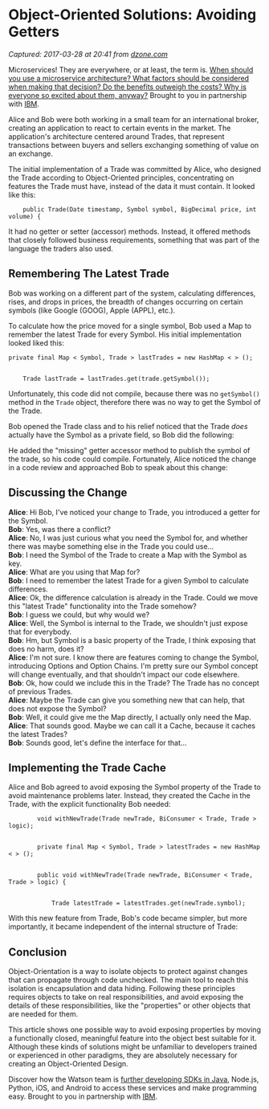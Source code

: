 # Object-Oriented Solutions: Avoiding Getters

_Captured: 2017-03-28 at 20:41 from [dzone.com](https://dzone.com/articles/object-oriented-solutions-avoiding-getters?edition=286932&utm_source=Daily%20Digest&utm_medium=email&utm_campaign=dd%202017-03-28)_

Microservices! They are everywhere, or at least, the term is. [When should you use a microservice architecture? What factors should be considered when making that decision? Do the benefits outweigh the costs? Why is everyone so excited about them, anyway?](https://dzone.com/go?i=180128&u=http%3A%2F%2Fbs.serving-sys.com%2Fserving%2FadServer.bs%3Fcn%3Dtrd%26mc%3Dclick%26pli%3D20114902%26PluID%3D0%26ord%3D%5Btimestamp%5D) Brought to you in partnership with [IBM](https://dzone.com/go?i=180128&u=http%3A%2F%2Fbs.serving-sys.com%2Fserving%2FadServer.bs%3Fcn%3Dtrd%26mc%3Dclick%26pli%3D20114902%26PluID%3D0%26ord%3D%5Btimestamp%5D).

Alice and Bob were both working in a small team for an international broker, creating an application to react to certain events in the market. The application's architecture centered around Trades, that represent transactions between buyers and sellers exchanging something of value on an exchange.

The initial implementation of a Trade was committed by Alice, who designed the Trade according to Object-Oriented principles, concentrating on features the Trade must have, instead of the data it must contain. It looked like this:
    
    
        public Trade(Date timestamp, Symbol symbol, BigDecimal price, int volume) {

It had no getter or setter (accessor) methods. Instead, it offered methods that closely followed business requirements, something that was part of the language the traders also used.

## Remembering The Latest Trade

Bob was working on a different part of the system, calculating differences, rises, and drops in prices, the breadth of changes occurring on certain symbols (like Google (GOOG), Apple (APPL), etc.).

To calculate how the price moved for a single symbol, Bob used a Map to remember the latest Trade for every Symbol. His initial implementation looked liked this:
    
    
    private final Map < Symbol, Trade > lastTrades = new HashMap < > ();
    
    
        Trade lastTrade = lastTrades.get(trade.getSymbol());

Unfortunately, this code did not compile, because there was no `getSymbol()` method in the `Trade` object, therefore there was no way to get the Symbol of the Trade.

Bob opened the Trade class and to his relief noticed that the Trade _does_ actually have the Symbol as a private field, so Bob did the following:

He added the "missing" getter accessor method to publish the symbol of the trade, so his code could compile. Fortunately, Alice noticed the change in a code review and approached Bob to speak about this change:

## Discussing the Change

**Alice**: Hi Bob, I've noticed your change to Trade, you introduced a getter for the Symbol.  
**Bob**: Yes, was there a conflict?  
**Alice**: No, I was just curious what you need the Symbol for, and whether there was maybe something else in the Trade you could use…  
**Bob**: I need the Symbol of the Trade to create a Map with the Symbol as key.  
**Alice**: What are you using that Map for?  
**Bob**: I need to remember the latest Trade for a given Symbol to calculate differences.  
**Alice**: Ok, the difference calculation is already in the Trade. Could we move this "latest Trade" functionality into the Trade somehow?  
**Bob**: I guess we could, but why would we?  
**Alice**: Well, the Symbol is internal to the Trade, we shouldn't just expose that for everybody.  
**Bob**: Hm, but Symbol is a basic property of the Trade, I think exposing that does no harm, does it?  
**Alice**: I'm not sure. I know there are features coming to change the Symbol, introducing Options and Option Chains. I'm pretty sure our Symbol concept will change eventually, and that shouldn't impact our code elsewhere.  
**Bob**: Ok, how could we include this in the Trade? The Trade has no concept of previous Trades.  
**Alice**: Maybe the Trade can give you something new that can help, that does not expose the Symbol?  
**Bob**: Well, it could give me the Map directly, I actually only need the Map.  
**Alice**: That sounds good. Maybe we can call it a Cache, because it caches the latest Trades?  
**Bob**: Sounds good, let's define the interface for that…

## Implementing the Trade Cache

Alice and Bob agreed to avoid exposing the Symbol property of the Trade to avoid maintenance problems later. Instead, they created the Cache in the Trade, with the explicit functionality Bob needed:
    
    
            void withNewTrade(Trade newTrade, BiConsumer < Trade, Trade > logic);
    
    
            private final Map < Symbol, Trade > latestTrades = new HashMap < > ();
    
    
            public void withNewTrade(Trade newTrade, BiConsumer < Trade, Trade > logic) {
    
    
                Trade latestTrade = latestTrades.get(newTrade.symbol);

With this new feature from Trade, Bob's code became simpler, but more importantly, it became independent of the internal structure of Trade:

## Conclusion

Object-Orientation is a way to isolate objects to protect against changes that can propagate through code unchecked. The main tool to reach this isolation is encapsulation and data hiding. Following these principles requires objects to take on real responsibilities, and avoid exposing the details of these responsibilities, like the "properties" or other objects that are needed for them.

This article shows one possible way to avoid exposing properties by moving a functionally closed, meaningful feature into the object best suitable for it. Although these kinds of solutions might be unfamiliar to developers trained or experienced in other paradigms, they are absolutely necessary for creating an Object-Oriented Design.

Discover how the Watson team is [further developing SDKs in Java](https://dzone.com/go?i=180126&u=http%3A%2F%2Fbs.serving-sys.com%2Fserving%2FadServer.bs%3Fcn%3Dtrd%26mc%3Dclick%26pli%3D20114901%26PluID%3D0%26ord%3D%5Btimestamp%5D), Node.js, Python, iOS, and Android to access these services and make programming easy. Brought to you in partnership with [IBM](https://dzone.com/go?i=180126&u=http%3A%2F%2Fbs.serving-sys.com%2Fserving%2FadServer.bs%3Fcn%3Dtrd%26mc%3Dclick%26pli%3D20114901%26PluID%3D0%26ord%3D%5Btimestamp%5D).
